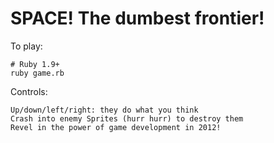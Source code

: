 # SPACE! The dumbest frontier!

To play:

    # Ruby 1.9+
    ruby game.rb

Controls:

    Up/down/left/right: they do what you think
    Crash into enemy Sprites (hurr hurr) to destroy them
    Revel in the power of game development in 2012!
